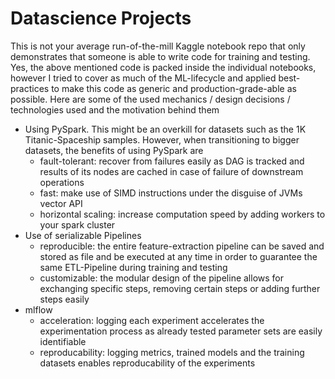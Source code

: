 # Datascience Projects

This is not your average run-of-the-mill Kaggle notebook repo that only demonstrates that someone is able to write code for training and testing.
Yes, the above mentioned code is packed inside the individual notebooks, however I tried to cover as much of the ML-lifecycle and applied best-practices to make this code as generic and production-grade-able as possible.
Here are some of the used mechanics / design decisions / technologies used and the motivation behind them

* Using PySpark. This might be an overkill for datasets such as the 1K Titanic-Spaceship samples. However, when transitioning to bigger datasets, the benefits of using PySpark are
  * fault-tolerant: recover from failures easily as DAG is tracked and results of its nodes are cached in case of failure of downstream operations
  * fast: make use of SIMD instructions under the disguise of JVMs vector API
  * horizontal scaling: increase computation speed by adding workers to your spark cluster
* Use of serializable Pipelines
  * reproducible: the entire feature-extraction pipeline can be saved and stored as file and be executed at any time in order to guarantee the same ETL-Pipeline during training and testing
  * customizable: the modular design of the pipeline allows for exchanging specific steps, removing certain steps or adding further steps easily
* mlflow
  * acceleration: logging each experiment accelerates the experimentation process as already tested parameter sets are easily identifiable
  * reproducability: logging metrics, trained models and the training datasets enables reproducability of the experiments
